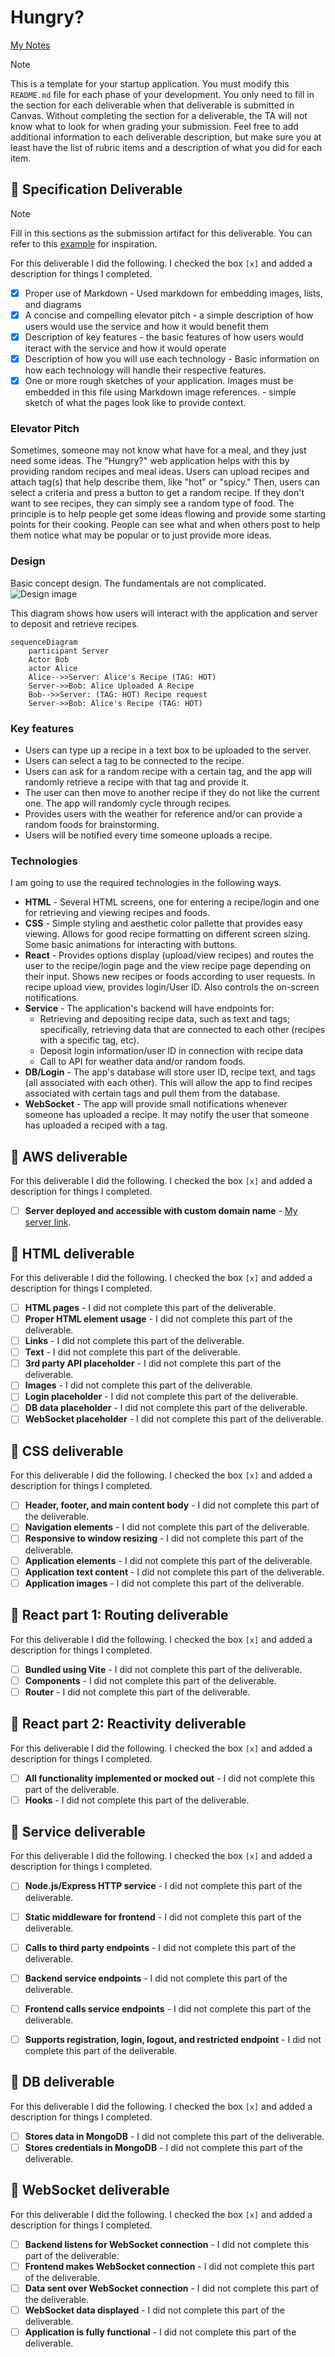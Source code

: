 # Hungry?

[My Notes](notes.md)

> [!NOTE]
>  This is a template for your startup application. You must modify this `README.md` file for each phase of your development. You only need to fill in the section for each deliverable when that deliverable is submitted in Canvas. Without completing the section for a deliverable, the TA will not know what to look for when grading your submission. Feel free to add additional information to each deliverable description, but make sure you at least have the list of rubric items and a description of what you did for each item.

## 🚀 Specification Deliverable

> [!NOTE]
>  Fill in this sections as the submission artifact for this deliverable. You can refer to this [example](https://github.com/webprogramming260/startup-example/blob/main/README.md) for inspiration.

For this deliverable I did the following. I checked the box `[x]` and added a description for things I completed.

- [x] Proper use of Markdown - Used markdown for embedding images, lists, and diagrams
- [x] A concise and compelling elevator pitch - a simple description of how users would use the service and how it would benefit them
- [x] Description of key features - the basic features of how users would iteract with the service and how it would operate
- [x] Description of how you will use each technology - Basic information on how each technology will handle their respective features.
- [x] One or more rough sketches of your application. Images must be embedded in this file using Markdown image references. - simple sketch of what the pages look like to provide context.

### Elevator Pitch
Sometimes, someone may not know what have for a meal, and they just need some ideas. The "Hungry?" web application helps with this by providing random recipes and meal ideas. Users can upload recipes and attach tag(s) that help describe them, like "hot" or "spicy." Then, users can select a criteria and press a button to get a random recipe. If they don't want to see recipes, they can simply see a random type of food. The principle is to help people get some ideas flowing and provide some starting points for their cooking. People can see what and when others post to help them notice what may be popular or to just provide more ideas.

### Design
Basic concept design. The fundamentals are not complicated.
![Design image](prototype-sketch-small.jpg)

This diagram shows how users will interact with the application and server to deposit and retrieve recipes.

```mermaid
sequenceDiagram
    participant Server
    Actor Bob
    actor Alice
    Alice-->>Server: Alice's Recipe (TAG: HOT)
    Server->>Bob: Alice Uploaded A Recipe
    Bob-->>Server: (TAG: HOT) Recipe request
    Server->>Bob: Alice's Recipe (TAG: HOT)
```

### Key features

- Users can type up a recipe in a text box to be uploaded to the server.
- Users can select a tag to be connected to the recipe. 
- Users can ask for a random recipe with a certain tag, and the app will randomly retrieve a recipe with that tag and provide it.
- The user can then move to another recipe if they do not like the current one. The app will randomly cycle through recipes.
- Provides users with the weather for reference and/or can provide a random foods for brainstorming.
- Users will be notified every time someone uploads a recipe.

### Technologies

I am going to use the required technologies in the following ways.
- **HTML** - Several HTML screens, one for entering a recipe/login and one for retrieving and viewing recipes and foods.
- **CSS** - Simple styling and aesthetic color pallette that provides easy viewing. Allows for good recipe formatting on different screen sizing. Some basic animations for interacting with buttons.
- **React** - Provides options display (upload/view recipes) and routes the user to the recipe/login page and the view recipe page depending on their input. Shows new recipes or foods according to user requests. In recipe upload view, provides login/User ID. Also controls the on-screen notifications.
- **Service** - The application's backend will have endpoints for:
    - Retrieving and depositing recipe data, such as text and tags; specifically, retrieving data that are connected to each other (recipes with a specific tag, etc).
    - Deposit login information/user ID in connection with recipe data
    - Call to API for weather data and/or random foods.
- **DB/Login** - The app's database will store user ID, recipe text, and tags (all associated with each other). This will allow the app to find recipes associated with certain tags and pull them from the database.
- **WebSocket** - The app will provide small notifications whenever someone has uploaded a recipe. It may notify the user that someone has uploaded a reciped with a tag.

## 🚀 AWS deliverable

For this deliverable I did the following. I checked the box `[x]` and added a description for things I completed.

- [ ] **Server deployed and accessible with custom domain name** - [My server link](https://yourdomainnamehere.click).

## 🚀 HTML deliverable

For this deliverable I did the following. I checked the box `[x]` and added a description for things I completed.

- [ ] **HTML pages** - I did not complete this part of the deliverable.
- [ ] **Proper HTML element usage** - I did not complete this part of the deliverable.
- [ ] **Links** - I did not complete this part of the deliverable.
- [ ] **Text** - I did not complete this part of the deliverable.
- [ ] **3rd party API placeholder** - I did not complete this part of the deliverable.
- [ ] **Images** - I did not complete this part of the deliverable.
- [ ] **Login placeholder** - I did not complete this part of the deliverable.
- [ ] **DB data placeholder** - I did not complete this part of the deliverable.
- [ ] **WebSocket placeholder** - I did not complete this part of the deliverable.

## 🚀 CSS deliverable

For this deliverable I did the following. I checked the box `[x]` and added a description for things I completed.

- [ ] **Header, footer, and main content body** - I did not complete this part of the deliverable.
- [ ] **Navigation elements** - I did not complete this part of the deliverable.
- [ ] **Responsive to window resizing** - I did not complete this part of the deliverable.
- [ ] **Application elements** - I did not complete this part of the deliverable.
- [ ] **Application text content** - I did not complete this part of the deliverable.
- [ ] **Application images** - I did not complete this part of the deliverable.

## 🚀 React part 1: Routing deliverable

For this deliverable I did the following. I checked the box `[x]` and added a description for things I completed.

- [ ] **Bundled using Vite** - I did not complete this part of the deliverable.
- [ ] **Components** - I did not complete this part of the deliverable.
- [ ] **Router** - I did not complete this part of the deliverable.

## 🚀 React part 2: Reactivity deliverable

For this deliverable I did the following. I checked the box `[x]` and added a description for things I completed.

- [ ] **All functionality implemented or mocked out** - I did not complete this part of the deliverable.
- [ ] **Hooks** - I did not complete this part of the deliverable.

## 🚀 Service deliverable

For this deliverable I did the following. I checked the box `[x]` and added a description for things I completed.

- [ ] **Node.js/Express HTTP service** - I did not complete this part of the deliverable.
- [ ] **Static middleware for frontend** - I did not complete this part of the deliverable.
- [ ] **Calls to third party endpoints** - I did not complete this part of the deliverable.
- [ ] **Backend service endpoints** - I did not complete this part of the deliverable.
- [ ] **Frontend calls service endpoints** - I did not complete this part of the deliverable.
- [ ] **Supports registration, login, logout, and restricted endpoint** - I did not complete this part of the deliverable.


## 🚀 DB deliverable

For this deliverable I did the following. I checked the box `[x]` and added a description for things I completed.

- [ ] **Stores data in MongoDB** - I did not complete this part of the deliverable.
- [ ] **Stores credentials in MongoDB** - I did not complete this part of the deliverable.

## 🚀 WebSocket deliverable

For this deliverable I did the following. I checked the box `[x]` and added a description for things I completed.

- [ ] **Backend listens for WebSocket connection** - I did not complete this part of the deliverable.
- [ ] **Frontend makes WebSocket connection** - I did not complete this part of the deliverable.
- [ ] **Data sent over WebSocket connection** - I did not complete this part of the deliverable.
- [ ] **WebSocket data displayed** - I did not complete this part of the deliverable.
- [ ] **Application is fully functional** - I did not complete this part of the deliverable.
